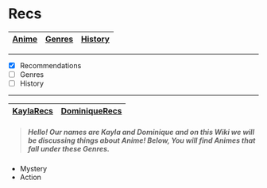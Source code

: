 # Recs
[Anime](MainPage.md)| [Genres](GenreMain.md) | [History](HistoryMain.md)|
 |----------- |-----------------|----------|
---
- [x] Recommendations
- [ ] Genres
- [ ] History
---
| [KaylaRecs](KaylaRecs.md) | [DominiqueRecs](DominiqueRecs.md) |
|--------------|--------------|
> ##### Hello! Our names are Kayla and Dominique and on this Wiki we will be discussing things about Anime! Below, You will find Animes that fall under these Genres.
- Mystery
- Action
